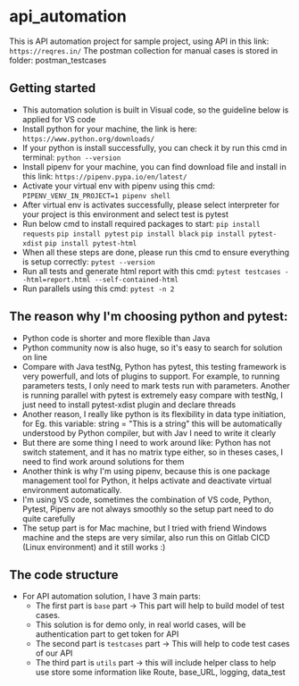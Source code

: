 # api_automation

This is API automation project for sample project, using API in this link: `https://reqres.in/`
The postman collection for manual cases is stored in folder: postman_testcases

## Getting started
- This automation solution is built in Visual code, so the guideline below is applied for VS code
- Install python for your machine, the link is here: `https://www.python.org/downloads/`
- If your python is install successfully, you can check it by run this cmd in terminal: `python --version`
- Install pipenv for your machine, you can find download file and install in this link: `https://pipenv.pypa.io/en/latest/`
- Activate your virtual env with pipenv using this cmd: `PIPENV_VENV_IN_PROJECT=1 pipenv shell`
- After virtual env is activates successfully, please select interpreter for your project is this environment and select test is pytest
- Run below cmd to install required packages to start: 
`pip install requests`
`pip install pytest`
`pip install black`
`pip install pytest-xdist`
`pip install pytest-html`
- When all these steps are done, please run this cmd to ensure everything is setup correctly: `pytest --version`
- Run all tests and generate html report with this cmd: `pytest testcases --html=report.html --self-contained-html`
- Run parallels using this cmd:  `pytest -n 2`

## The reason why I'm choosing python and pytest:
- Python code is shorter and more flexible than Java
- Python community now is also huge, so it's easy to search for solution on line
- Compare with Java testNg, Python has pytest, this testing framework is very powerfull, and lots of plugins to support. For example, to running parameters tests, I only need to mark tests run with parameters. Another is running parallel with pytest is extremely easy compare with testNg, I just need to install pytest-xdist plugin and declare threads 
- Another reason, I really like python is its flexibility in data type initiation, for Eg. this variable: string = "This is a string" this will be automatically understood by Python compiler, but with Jav I need to write it clearly
- But there are some thing I need to work around like: Python has not switch statement, and it has no matrix type either, so in theses cases, I need to find work around solutions for them
- Another think is why I'm using pipenv, because this is one package management tool for Python, it helps activate and deactivate virtual environment automatically.
- I'm using VS code, sometimes the combination of VS code, Python, Pytest, Pipenv are not always smoothly so the setup part need to do quite carefully
- The setup part is for Mac machine, but I tried with friend Windows machine and the steps are very similar, also run this on Gitlab CICD (Linux environment) and it still works :)
 
 ## The code structure
 - For API automation solution, I have 3 main parts: 
     + The first part is `base` part -> This part will help to build model of test cases. 
     + This solution is for demo only, in real world cases, will be authentication part to get token for API
     + The second part is `testcases` part -> This will help to code test cases of our API
     + The third part is `utils` part -> this will include helper class to help use store some information like Route, base_URL, logging, data_test
 

